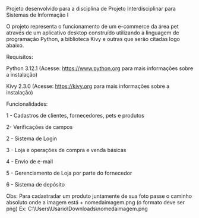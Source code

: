 Projeto desenvolvido para a disciplina de Projeto Interdisciplinar para Sistemas de Informação I

O projeto representa o funcionamento de um e-commerce da área pet através de um aplicativo desktop construído utilizando a linguagem de programação Python, a biblioteca Kivy e outras que serão citadas logo abaixo.

Requisitos:

Python 3.12.1 (Acesse: https://www.python.org para mais informações sobre a instalação)

Kivy 2.3.0 (Acesse: https://kivy.org para mais informações sobre a instalação)

Funcionalidades:

1 - Cadastros de clientes, fornecedores, pets e produtos

2- Verificações de campos

2 - Sistema de Login 

3 - Loja e operações de compra e venda básicas

4 - Envio de e-mail

5 - Gerenciamento de Loja por parte do fornecedor

6 - Sistema de depósito

Obs: Para cadastradar um produto juntamente de sua foto passe o caminho absoluto onde a imagem está + nomedaimagem.png (o formato deve ser png)
Ex: C:\Users\Usario\Downloads\nomedaimagem.png






